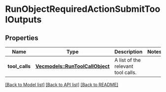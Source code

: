 # RunObjectRequiredActionSubmitToolOutputs

## Properties
Name | Type | Description | Notes
------------ | ------------- | ------------- | -------------
**tool_calls** | [**Vec<models::RunToolCallObject>**](RunToolCallObject.md) | A list of the relevant tool calls. | 

[[Back to Model list]](../README.md#documentation-for-models) [[Back to API list]](../README.md#documentation-for-api-endpoints) [[Back to README]](../README.md)



